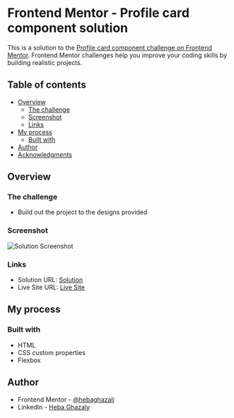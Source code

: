 # Frontend Mentor - Profile card component solution

This is a solution to the [Profile card component challenge on Frontend Mentor](https://www.frontendmentor.io/challenges/profile-card-component-cfArpWshJ). Frontend Mentor challenges help you improve your coding skills by building realistic projects. 

## Table of contents

- [Overview](#overview)
  - [The challenge](#the-challenge)
  - [Screenshot](#screenshot)
  - [Links](#links)
- [My process](#my-process)
  - [Built with](#built-with)
- [Author](#author)
- [Acknowledgments](#acknowledgments)

## Overview

### The challenge

- Build out the project to the designs provided

### Screenshot

![Solution Screenshot](./assets/images/solution_screenshot.png "Solution Screenshot")

### Links

- Solution URL: [Solution](https://www.frontendmentor.io/solutions/profile-card-component-with-htmlcss-4d4UT9LNr)
- Live Site URL: [Live Site](https://profile-card-component-1.netlify.app/)

## My process

### Built with

- HTML
- CSS custom properties
- Flexbox

## Author

- Frontend Mentor - [@hebaghazali](https://www.frontendmentor.io/profile/hebaghazali)
- LinkedIn - [Heba Ghazaly](https://www.linkedin.com/in/hebaghazali)
